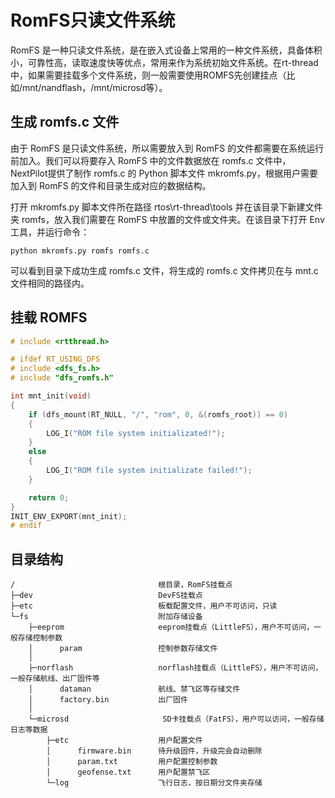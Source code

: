 # RomFS只读文件系统

RomFS 是一种只读文件系统，是在嵌入式设备上常用的一种文件系统，具备体积小，可靠性高，读取速度快等优点，常用来作为系统初始文件系统。在rt-thread中，如果需要挂载多个文件系统，则一般需要使用ROMFS先创建挂点（比如/mnt/nandflash，/mnt/microsd等）。

## 生成 romfs.c 文件

由于 RomFS 是只读文件系统，所以需要放入到 RomFS 的文件都需要在系统运行前加入。我们可以将要存入 RomFS 中的文件数据放在 romfs.c 文件中，NextPilot提供了制作 romfs.c 的 Python 脚本文件 mkromfs.py，根据用户需要加入到 RomFS 的文件和目录生成对应的数据结构。

打开 mkromfs.py 脚本文件所在路径 rtos\rt-thread\tools 并在该目录下新建文件夹 romfs，放入我们需要在 RomFS 中放置的文件或文件夹。在该目录下打开 Env 工具，并运行命令：

```shell
python mkromfs.py romfs romfs.c
```

可以看到目录下成功生成 romfs.c 文件，将生成的 romfs.c 文件拷贝在与 mnt.c 文件相同的路径内。

## 挂载 ROMFS

```c++
# include <rtthread.h>

# ifdef RT_USING_DFS
# include <dfs_fs.h>
# include "dfs_romfs.h"

int mnt_init(void)
{
    if (dfs_mount(RT_NULL, "/", "rom", 0, &(romfs_root)) == 0)
    {
        LOG_I("ROM file system initializated!");
    }
    else
    {
        LOG_I("ROM file system initializate failed!");
    }

    return 0;
}
INIT_ENV_EXPORT(mnt_init);
# endif
```

## 目录结构

```
/                                根目录，RomFS挂载点
├─dev                            DevFS挂载点
├─etc                            板载配置文件，用户不可访问，只读
└─fs                             附加存储设备
    ├─eeprom                     eeprom挂载点（LittleFS），用户不可访问，一般存储控制参数
    │      param                 控制参数存储文件
    │
    ├─norflash                   norflash挂载点（LittleFS），用户不可访问，一般存储航线、出厂固件等
    │      dataman               航线、禁飞区等存储文件
    │      factory.bin           出厂固件
    │
    └─microsd                     SD卡挂载点（FatFS），用户可以访问，一般存储日志等数据
        ├─etc                    用户配置文件
        │      firmware.bin      待升级固件，升级完会自动删除
        │      param.txt         用户配置控制参数
        │      geofense.txt      用户配置禁飞区
        └─log                    飞行日志，按日期分文件夹存储
```
